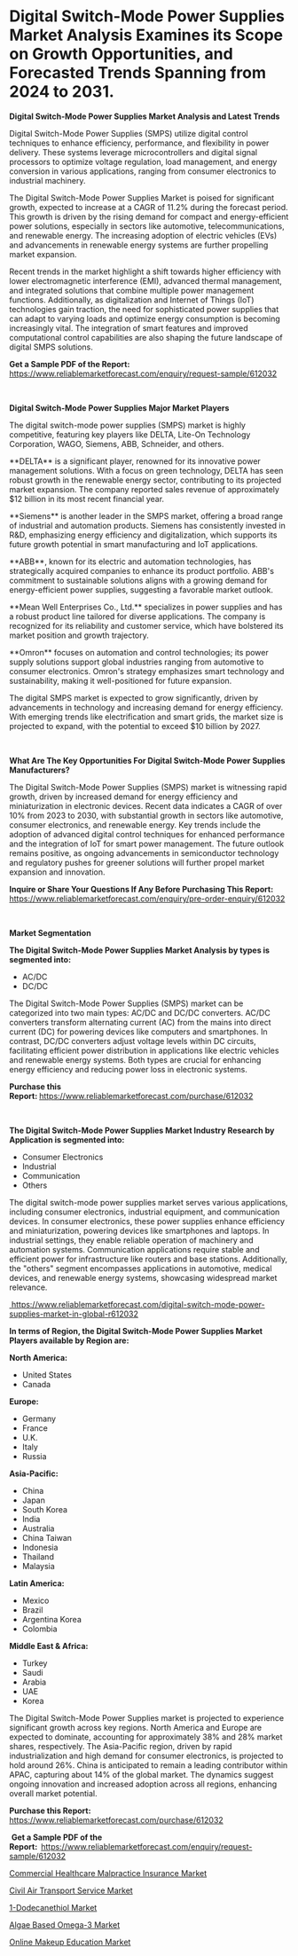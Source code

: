 <p><h1>Digital Switch-Mode Power Supplies Market Analysis Examines its Scope on Growth Opportunities, and Forecasted Trends Spanning from 2024 to 2031.</h1></p><p><strong>Digital Switch-Mode Power Supplies Market Analysis and Latest Trends</strong></p>
<p><p>Digital Switch-Mode Power Supplies (SMPS) utilize digital control techniques to enhance efficiency, performance, and flexibility in power delivery. These systems leverage microcontrollers and digital signal processors to optimize voltage regulation, load management, and energy conversion in various applications, ranging from consumer electronics to industrial machinery.</p><p>The Digital Switch-Mode Power Supplies Market is poised for significant growth, expected to increase at a CAGR of 11.2% during the forecast period. This growth is driven by the rising demand for compact and energy-efficient power solutions, especially in sectors like automotive, telecommunications, and renewable energy. The increasing adoption of electric vehicles (EVs) and advancements in renewable energy systems are further propelling market expansion.</p><p>Recent trends in the market highlight a shift towards higher efficiency with lower electromagnetic interference (EMI), advanced thermal management, and integrated solutions that combine multiple power management functions. Additionally, as digitalization and Internet of Things (IoT) technologies gain traction, the need for sophisticated power supplies that can adapt to varying loads and optimize energy consumption is becoming increasingly vital. The integration of smart features and improved computational control capabilities are also shaping the future landscape of digital SMPS solutions.</p></p>
<p><strong>Get a Sample PDF of the Report:&nbsp;</strong> <a href="https://www.reliablemarketforecast.com/enquiry/request-sample/612032?utm_campaign=1530&utm_medium=2&utm_source=Github&utm_content=ia&utm_term=12102024&utm_id=digital-switch-mode-power-supplies">https://www.reliablemarketforecast.com/enquiry/request-sample/612032</a></p>
<p>&nbsp;</p>
<p><strong>Digital Switch-Mode Power Supplies Major Market Players</strong></p>
<p><p>The digital switch-mode power supplies (SMPS) market is highly competitive, featuring key players like DELTA, Lite-On Technology Corporation, WAGO, Siemens, ABB, Schneider, and others. </p><p>**DELTA** is a significant player, renowned for its innovative power management solutions. With a focus on green technology, DELTA has seen robust growth in the renewable energy sector, contributing to its projected market expansion. The company reported sales revenue of approximately $12 billion in its most recent financial year.</p><p>**Siemens** is another leader in the SMPS market, offering a broad range of industrial and automation products. Siemens has consistently invested in R&D, emphasizing energy efficiency and digitalization, which supports its future growth potential in smart manufacturing and IoT applications.</p><p>**ABB**, known for its electric and automation technologies, has strategically acquired companies to enhance its product portfolio. ABB's commitment to sustainable solutions aligns with a growing demand for energy-efficient power supplies, suggesting a favorable market outlook.</p><p>**Mean Well Enterprises Co., Ltd.** specializes in power supplies and has a robust product line tailored for diverse applications. The company is recognized for its reliability and customer service, which have bolstered its market position and growth trajectory.</p><p>**Omron** focuses on automation and control technologies; its power supply solutions support global industries ranging from automotive to consumer electronics. Omron's strategy emphasizes smart technology and sustainability, making it well-positioned for future expansion.</p><p>The digital SMPS market is expected to grow significantly, driven by advancements in technology and increasing demand for energy efficiency. With emerging trends like electrification and smart grids, the market size is projected to expand, with the potential to exceed $10 billion by 2027.</p></p>
<p>&nbsp;</p>
<p><strong>What Are The Key Opportunities For Digital Switch-Mode Power Supplies Manufacturers?</strong></p>
<p><p>The Digital Switch-Mode Power Supplies (SMPS) market is witnessing rapid growth, driven by increased demand for energy efficiency and miniaturization in electronic devices. Recent data indicates a CAGR of over 10% from 2023 to 2030, with substantial growth in sectors like automotive, consumer electronics, and renewable energy. Key trends include the adoption of advanced digital control techniques for enhanced performance and the integration of IoT for smart power management. The future outlook remains positive, as ongoing advancements in semiconductor technology and regulatory pushes for greener solutions will further propel market expansion and innovation.</p></p>
<p><strong>Inquire or Share Your Questions If Any Before Purchasing This Report:</strong> <a href="https://www.reliablemarketforecast.com/enquiry/pre-order-enquiry/612032?utm_campaign=1530&utm_medium=2&utm_source=Github&utm_content=ia&utm_term=12102024&utm_id=digital-switch-mode-power-supplies">https://www.reliablemarketforecast.com/enquiry/pre-order-enquiry/612032</a></p>
<p>&nbsp;</p>
<p><strong>Market Segmentation</strong></p>
<p><strong>The Digital Switch-Mode Power Supplies Market Analysis by types is segmented into:</strong></p>
<p><ul><li>AC/DC</li><li>DC/DC</li></ul></p>
<p><p>The Digital Switch-Mode Power Supplies (SMPS) market can be categorized into two main types: AC/DC and DC/DC converters. AC/DC converters transform alternating current (AC) from the mains into direct current (DC) for powering devices like computers and smartphones. In contrast, DC/DC converters adjust voltage levels within DC circuits, facilitating efficient power distribution in applications like electric vehicles and renewable energy systems. Both types are crucial for enhancing energy efficiency and reducing power loss in electronic systems.</p></p>
<p><strong>Purchase this Report:&nbsp;</strong><a href="https://www.reliablemarketforecast.com/purchase/612032?utm_campaign=1530&utm_medium=2&utm_source=Github&utm_content=ia&utm_term=12102024&utm_id=digital-switch-mode-power-supplies">https://www.reliablemarketforecast.com/purchase/612032</a></p>
<p>&nbsp;</p>
<p><strong>The Digital Switch-Mode Power Supplies Market Industry Research by Application is segmented into:</strong></p>
<p><ul><li>Consumer Electronics</li><li>Industrial</li><li>Communication</li><li>Others</li></ul></p>
<p><p>The digital switch-mode power supplies market serves various applications, including consumer electronics, industrial equipment, and communication devices. In consumer electronics, these power supplies enhance efficiency and miniaturization, powering devices like smartphones and laptops. In industrial settings, they enable reliable operation of machinery and automation systems. Communication applications require stable and efficient power for infrastructure like routers and base stations. Additionally, the "others" segment encompasses applications in automotive, medical devices, and renewable energy systems, showcasing widespread market relevance.</p></p>
<p><a href="https://www.reliablemarketforecast.com/digital-switch-mode-power-supplies-market-in-global-r612032?utm_campaign=1530&utm_medium=2&utm_source=Github&utm_content=ia&utm_term=12102024&utm_id=digital-switch-mode-power-supplies">&nbsp;https://www.reliablemarketforecast.com/digital-switch-mode-power-supplies-market-in-global-r612032</a></p>
<p><strong>In terms of Region, the Digital Switch-Mode Power Supplies Market Players available by Region are:</strong></p>
<p>
    <p> <strong> North America: </strong>
        <ul>
            <li>United States</li>
            <li>Canada</li>
        </ul>
        </p> 
    <p> <strong> Europe: </strong>
        <ul>
            <li>Germany</li>
            <li>France</li>
            <li>U.K.</li>
            <li>Italy</li>
            <li>Russia</li>
        </ul>
        </p> 
    <p> <strong> Asia-Pacific: </strong>
        <ul>
            <li>China</li>
            <li>Japan</li>
            <li>South Korea</li>
            <li>India</li>
            <li>Australia</li>
            <li>China Taiwan</li>
            <li>Indonesia</li>
            <li>Thailand</li>
            <li>Malaysia</li>
        </ul>
        </p> 
    <p> <strong> Latin America: </strong>
        <ul>
            <li>Mexico</li>
            <li>Brazil</li>
            <li>Argentina Korea</li>
            <li>Colombia</li>
        </ul>
        </p> 
    <p> <strong> Middle East & Africa: </strong>
        <ul>
            <li>Turkey</li>
            <li>Saudi</li>
            <li>Arabia</li>
            <li>UAE</li>
            <li>Korea</li>
        </ul>
    </p>
    </p>
<p><p>The Digital Switch-Mode Power Supplies market is projected to experience significant growth across key regions. North America and Europe are expected to dominate, accounting for approximately 38% and 28% market shares, respectively. The Asia-Pacific region, driven by rapid industrialization and high demand for consumer electronics, is projected to hold around 26%. China is anticipated to remain a leading contributor within APAC, capturing about 14% of the global market. The dynamics suggest ongoing innovation and increased adoption across all regions, enhancing overall market potential.</p></p>
<p><strong>Purchase this Report: </strong><a href="https://www.reliablemarketforecast.com/purchase/612032?utm_campaign=1530&utm_medium=2&utm_source=Github&utm_content=ia&utm_term=12102024&utm_id=digital-switch-mode-power-supplies">https://www.reliablemarketforecast.com/purchase/612032</a></p>
<p>&nbsp;<strong>Get a Sample PDF of the Report:&nbsp;&nbsp;</strong><a href="https://www.reliablemarketforecast.com/enquiry/request-sample/612032?utm_campaign=1530&utm_medium=2&utm_source=Github&utm_content=ia&utm_term=12102024&utm_id=digital-switch-mode-power-supplies">https://www.reliablemarketforecast.com/enquiry/request-sample/612032</a></p>
<p><strong></strong></p>
<p><p><a href="https://www.linkedin.com/pulse/market-leaders-laggards-global-commercial-healthcare-j9vae?utm_campaign=1530&utm_medium=2&utm_source=Github&utm_content=ia&utm_term=12102024&utm_id=digital-switch-mode-power-supplies">Commercial Healthcare Malpractice Insurance Market</a></p><p><a href="https://www.linkedin.com/pulse/civil-air-transport-service-market-global-regional-txmoe?utm_campaign=1530&utm_medium=2&utm_source=Github&utm_content=ia&utm_term=12102024&utm_id=digital-switch-mode-power-supplies">Civil Air Transport Service Market</a></p><p><a href="https://github.com/AbbasMahmud554/Market-Research-Report-List-1/blob/main/1-dodecanethiol-market.md?utm_campaign=1530&utm_medium=2&utm_source=Github&utm_content=ia&utm_term=12102024&utm_id=digital-switch-mode-power-supplies">1-Dodecanethiol Market</a></p><p><a href="https://github.com/JakirUddin511/Market-Research-Report-List-1/blob/main/algae-based-omega-3-market.md?utm_campaign=1530&utm_medium=2&utm_source=Github&utm_content=ia&utm_term=12102024&utm_id=digital-switch-mode-power-supplies">Algae Based Omega-3 Market</a></p><p><a href="https://www.linkedin.com/pulse/global-online-makeup-education-market-exploring-share-trends-wikne?utm_campaign=1530&utm_medium=2&utm_source=Github&utm_content=ia&utm_term=12102024&utm_id=digital-switch-mode-power-supplies">Online Makeup Education Market</a></p></p>